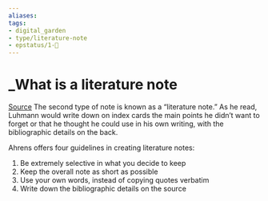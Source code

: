```yaml
---
aliases: 
tags: 
- digital_garden
- type/literature-note
- epstatus/1-🌱
---
```

# _What is a literature note
[Source](https://fortelabs.co/blog/how-to-take-smart-notes/)
The second type of note is known as a “literature note.” As he read, Luhmann would write down on index cards the main points he didn’t want to forget or that he thought he could use in his own writing, with the bibliographic details on the back. 

Ahrens offers four guidelines in creating literature notes:

1.  Be extremely selective in what you decide to keep
2.  Keep the overall note as short as possible
3.  Use your own words, instead of copying quotes verbatim
4.  Write down the bibliographic details on the source